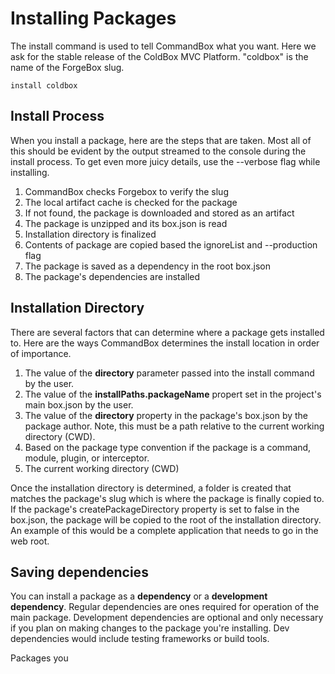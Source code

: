 # Installing Packages

The install command is used to tell CommandBox what you want. Here we ask for the stable release of the ColdBox MVC Platform. "coldbox" is the name of the ForgeBox slug.

```
install coldbox
```

## Install Process

When you install a package, here are the steps that are taken.  Most all of this should be evident by the output streamed to the console during the install process.  To get even more juicy details, use the --verbose flag while installing.

1. CommandBox checks Forgebox to verify the slug
2. The local artifact cache is checked for the package
3. If not found, the package is downloaded and stored as an artifact
4. The package is unzipped and its box.json is read
5. Installation directory is finalized
6. Contents of package are copied based the ignoreList and --production flag
7. The package is saved as a dependency in the root box.json
8. The package's dependencies are installed

## Installation Directory

There are several factors that can determine where a package gets installed to.  Here are the ways CommandBox determines the install location in order of importance.

1. The value of the **directory** parameter passed into the install command by the user.
2. The value of the **installPaths.packageName** propert set in the project's main box.json by the user.
3. The value of the **directory** property in the package's box.json by the package author. Note, this must be a path relative to the current working directory (CWD).
4. Based on the package type convention if the package is a command, module, plugin, or interceptor.
5. The current working directory (CWD)

Once the installation directory is determined, a folder is created that matches the package's slug which is where the package is finally copied to.  If the package's createPackageDirectory property is set to false in the box.json, the package will be copied to the root of the installation directory.  An example of this would be a complete application that needs to go in the web root.

## Saving dependencies

You can install a package as a **dependency** or a **development dependency**.  Regular dependencies are ones required for operation of the main package.  Development dependencies are optional and only necessary if you plan on making changes to the package you're installing.  Dev dependencies would include testing frameworks or build tools.

Packages you 



